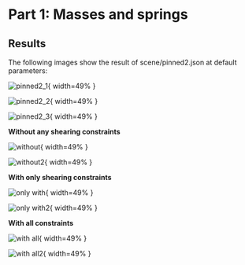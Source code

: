 # Part 1: Masses and springs

## Results

The following images show the result of scene/pinned2.json at default parameters:

![pinned2_1](../images/hw4/part1/pinned2_1.PNG){ width=49% }

![pinned2_2](../images/hw4/part1/pinned2_2.PNG){ width=49% }

![pinned2_3](../images/hw4/part1/pinned2_3.PNG){ width=49% }

**Without any shearing constraints**

![without](../images/hw4/part1/without.PNG){ width=49% }

![without2](../images/hw4/part1/without2.PNG){ width=49% }

**With only shearing constraints**

![only with](../images/hw4/part1/onlywith.PNG){ width=49% }

![only with2](../images/hw4/part1/onlywith2.PNG){ width=49% }

**With all constraints**

![with all](../images/hw4/part1/withall.PNG){ width=49% }

![with all2](../images/hw4/part1/withall2.PNG){ width=49% }